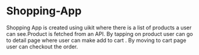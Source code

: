 # Shopping-App
Shopping App is created using uikit where there is a list of products a user can see.Product is fetched from an API. By tapping on product user can go to detail page where user can make add to cart . By moving to cart page user can checkout the order.
